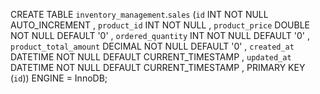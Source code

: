 CREATE TABLE `inventory_management`.`sales` (`id` INT NOT NULL AUTO_INCREMENT , `product_id` INT NOT NULL , `product_price` DOUBLE NOT NULL DEFAULT '0' , `ordered_quantity` INT NOT NULL DEFAULT '0' , `product_total_amount` DECIMAL NOT NULL DEFAULT '0' , `created_at` DATETIME NOT NULL DEFAULT CURRENT_TIMESTAMP , `updated_at` DATETIME NOT NULL DEFAULT CURRENT_TIMESTAMP , PRIMARY KEY (`id`)) ENGINE = InnoDB; 
